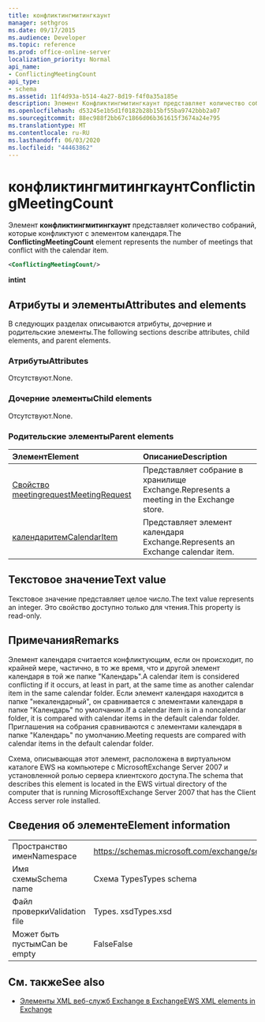 ```yaml
---
title: конфликтингмитингкаунт
manager: sethgros
ms.date: 09/17/2015
ms.audience: Developer
ms.topic: reference
ms.prod: office-online-server
localization_priority: Normal
api_name:
- ConflictingMeetingCount
api_type:
- schema
ms.assetid: 11f4d93a-b514-4a27-8d19-f4f0a35a185e
description: Элемент Конфликтингмитингкаунт представляет количество собраний, которые конфликтуют с элементом календаря.
ms.openlocfilehash: d53245e1b5d1f0182b28b15bf55ba9742bbb2a07
ms.sourcegitcommit: 88ec988f2bb67c1866d06b361615f3674a24e795
ms.translationtype: MT
ms.contentlocale: ru-RU
ms.lasthandoff: 06/03/2020
ms.locfileid: "44463862"
---
```

# <a name="conflictingmeetingcount"></a><span data-ttu-id="6fdec-103">конфликтингмитингкаунт</span><span class="sxs-lookup"><span data-stu-id="6fdec-103">ConflictingMeetingCount</span></span>

<span data-ttu-id="6fdec-104">Элемент **конфликтингмитингкаунт** представляет количество собраний, которые конфликтуют с элементом календаря.</span><span class="sxs-lookup"><span data-stu-id="6fdec-104">The **ConflictingMeetingCount** element represents the number of meetings that conflict with the calendar item.</span></span> 
  
```xml
<ConflictingMeetingCount/>
```

 <span data-ttu-id="6fdec-105">**int**</span><span class="sxs-lookup"><span data-stu-id="6fdec-105">**int**</span></span>
## <a name="attributes-and-elements"></a><span data-ttu-id="6fdec-106">Атрибуты и элементы</span><span class="sxs-lookup"><span data-stu-id="6fdec-106">Attributes and elements</span></span>

<span data-ttu-id="6fdec-107">В следующих разделах описываются атрибуты, дочерние и родительские элементы.</span><span class="sxs-lookup"><span data-stu-id="6fdec-107">The following sections describe attributes, child elements, and parent elements.</span></span>
  
### <a name="attributes"></a><span data-ttu-id="6fdec-108">Атрибуты</span><span class="sxs-lookup"><span data-stu-id="6fdec-108">Attributes</span></span>

<span data-ttu-id="6fdec-109">Отсутствуют.</span><span class="sxs-lookup"><span data-stu-id="6fdec-109">None.</span></span>
  
### <a name="child-elements"></a><span data-ttu-id="6fdec-110">Дочерние элементы</span><span class="sxs-lookup"><span data-stu-id="6fdec-110">Child elements</span></span>

<span data-ttu-id="6fdec-111">Отсутствуют.</span><span class="sxs-lookup"><span data-stu-id="6fdec-111">None.</span></span>
  
### <a name="parent-elements"></a><span data-ttu-id="6fdec-112">Родительские элементы</span><span class="sxs-lookup"><span data-stu-id="6fdec-112">Parent elements</span></span>

|<span data-ttu-id="6fdec-113">**Элемент**</span><span class="sxs-lookup"><span data-stu-id="6fdec-113">**Element**</span></span>|<span data-ttu-id="6fdec-114">**Описание**</span><span class="sxs-lookup"><span data-stu-id="6fdec-114">**Description**</span></span>|
|:-----|:-----|
|[<span data-ttu-id="6fdec-115">Свойство meetingrequest</span><span class="sxs-lookup"><span data-stu-id="6fdec-115">MeetingRequest</span></span>](meetingrequest.md) <br/> |<span data-ttu-id="6fdec-116">Представляет собрание в хранилище Exchange.</span><span class="sxs-lookup"><span data-stu-id="6fdec-116">Represents a meeting in the Exchange store.</span></span>  <br/> |
|[<span data-ttu-id="6fdec-117">календаритем</span><span class="sxs-lookup"><span data-stu-id="6fdec-117">CalendarItem</span></span>](calendaritem.md) <br/> |<span data-ttu-id="6fdec-118">Представляет элемент календаря Exchange.</span><span class="sxs-lookup"><span data-stu-id="6fdec-118">Represents an Exchange calendar item.</span></span>  <br/> |
   
## <a name="text-value"></a><span data-ttu-id="6fdec-119">Текстовое значение</span><span class="sxs-lookup"><span data-stu-id="6fdec-119">Text value</span></span>

<span data-ttu-id="6fdec-120">Текстовое значение представляет целое число.</span><span class="sxs-lookup"><span data-stu-id="6fdec-120">The text value represents an integer.</span></span> <span data-ttu-id="6fdec-121">Это свойство доступно только для чтения.</span><span class="sxs-lookup"><span data-stu-id="6fdec-121">This property is read-only.</span></span>
  
## <a name="remarks"></a><span data-ttu-id="6fdec-122">Примечания</span><span class="sxs-lookup"><span data-stu-id="6fdec-122">Remarks</span></span>

<span data-ttu-id="6fdec-123">Элемент календаря считается конфликтующим, если он происходит, по крайней мере, частично, в то же время, что и другой элемент календаря в той же папке "Календарь".</span><span class="sxs-lookup"><span data-stu-id="6fdec-123">A calendar item is considered conflicting if it occurs, at least in part, at the same time as another calendar item in the same calendar folder.</span></span> <span data-ttu-id="6fdec-124">Если элемент календаря находится в папке "некалендарный", он сравнивается с элементами календаря в папке "Календарь" по умолчанию.</span><span class="sxs-lookup"><span data-stu-id="6fdec-124">If a calendar item is in a noncalendar folder, it is compared with calendar items in the default calendar folder.</span></span> <span data-ttu-id="6fdec-125">Приглашения на собрания сравниваются с элементами календаря в папке "Календарь" по умолчанию.</span><span class="sxs-lookup"><span data-stu-id="6fdec-125">Meeting requests are compared with calendar items in the default calendar folder.</span></span>
  
<span data-ttu-id="6fdec-126">Схема, описывающая этот элемент, расположена в виртуальном каталоге EWS на компьютере с MicrosoftExchange Server 2007 и установленной ролью сервера клиентского доступа.</span><span class="sxs-lookup"><span data-stu-id="6fdec-126">The schema that describes this element is located in the EWS virtual directory of the computer that is running MicrosoftExchange Server 2007 that has the Client Access server role installed.</span></span>
  
## <a name="element-information"></a><span data-ttu-id="6fdec-127">Сведения об элементе</span><span class="sxs-lookup"><span data-stu-id="6fdec-127">Element information</span></span>

|||
|:-----|:-----|
|<span data-ttu-id="6fdec-128">Пространство имен</span><span class="sxs-lookup"><span data-stu-id="6fdec-128">Namespace</span></span>  <br/> |https://schemas.microsoft.com/exchange/services/2006/types  <br/> |
|<span data-ttu-id="6fdec-129">Имя схемы</span><span class="sxs-lookup"><span data-stu-id="6fdec-129">Schema name</span></span>  <br/> |<span data-ttu-id="6fdec-130">Схема Types</span><span class="sxs-lookup"><span data-stu-id="6fdec-130">Types schema</span></span>  <br/> |
|<span data-ttu-id="6fdec-131">Файл проверки</span><span class="sxs-lookup"><span data-stu-id="6fdec-131">Validation file</span></span>  <br/> |<span data-ttu-id="6fdec-132">Types. xsd</span><span class="sxs-lookup"><span data-stu-id="6fdec-132">Types.xsd</span></span>  <br/> |
|<span data-ttu-id="6fdec-133">Может быть пустым</span><span class="sxs-lookup"><span data-stu-id="6fdec-133">Can be empty</span></span>  <br/> |<span data-ttu-id="6fdec-134">False</span><span class="sxs-lookup"><span data-stu-id="6fdec-134">False</span></span>  <br/> |
   
## <a name="see-also"></a><span data-ttu-id="6fdec-135">См. также</span><span class="sxs-lookup"><span data-stu-id="6fdec-135">See also</span></span>



- [<span data-ttu-id="6fdec-136">Элементы XML веб-служб Exchange в Exchange</span><span class="sxs-lookup"><span data-stu-id="6fdec-136">EWS XML elements in Exchange</span></span>](ews-xml-elements-in-exchange.md)

